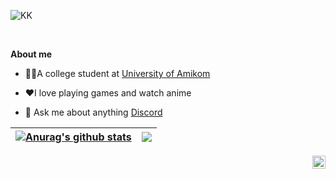 
![KK](https://user-images.githubusercontent.com/114798157/222955400-3ebb1d8a-edf3-4103-8022-196cdb64951d.png)

<br />



**About me**

- 👨‍🎓A college student at [University of Amikom](https://home.amikom.ac.id/)

- ❤I love playing games and watch anime

- 💬 Ask me about anything [Discord](https://discordapp.com/users/329766075778465793)
    


| <a href="https://github.com/kevinkyun/github-readme-stats"><img align="center" src="https://github-readme-stats.vercel.app/api?username=kevinkyun&show_icons=true&include_all_commits=true&theme=transparent&hide_border=true" alt="Anurag's github stats" /></a> | <a href="https://github.com/kevinkyun/github-readme-stats"><img align="center" src="https://github-readme-stats.vercel.app/api/top-langs/?username=kevinkyun&layout=compact&theme=transparent&hide_border=true" /></a> |
| ------------- | ------------- |


<a href="https://twitter.com/kevin_kyun">
  <img align="right" alt="Kevin | Twitter" width="21px" src="https://raw.githubusercontent.com/anuraghazra/anuraghazra/master/assets/twitter.svg" />
</a>
